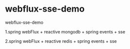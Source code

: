 # webflux-sse-demo
webflux-sse-demo

1.spring webFlux + reactive mongodb + spring events + sse

2.spring webFlux + reactive redis + spring events + sse
